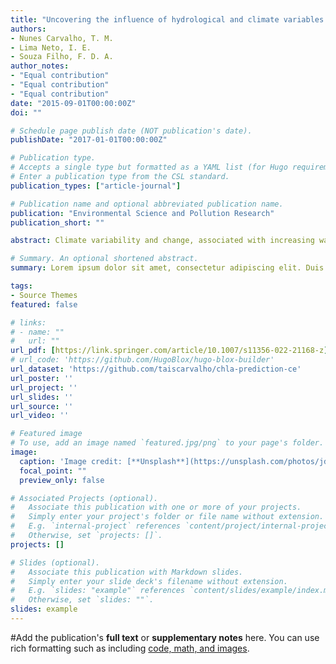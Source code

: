 ```yaml
---
title: "Uncovering the influence of hydrological and climate variables in chlorophyll-A concentration in tropical reservoirs with machine learning"
authors:
- Nunes Carvalho, T. M.
- Lima Neto, I. E.
- Souza Filho, F. D. A.
author_notes:
- "Equal contribution"
- "Equal contribution"
- "Equal contribution"
date: "2015-09-01T00:00:00Z"
doi: ""

# Schedule page publish date (NOT publication's date).
publishDate: "2017-01-01T00:00:00Z"

# Publication type.
# Accepts a single type but formatted as a YAML list (for Hugo requirements).
# Enter a publication type from the CSL standard.
publication_types: ["article-journal"]

# Publication name and optional abbreviated publication name.
publication: "Environmental Science and Pollution Research"
publication_short: ""

abstract: Climate variability and change, associated with increasing water demands, can have significant implications for water availability. In the Brazilian semi-arid, eutrophication in reservoirs raises the risk of water scarcity. The reservoirs have also a high seasonal and annual variability of water level and volume, which can have important effects on chlorophyll-a concentration (Chla). Assessing the influence of climate and hydrological variability on phytoplankton growth can be important to find strategies to achieve water security in tropical regions with similar problems. This study explores the potential of machine learning models to predict Chla in reservoirs and to understand their relationship with hydrological and climate variables. The model is based mainly on satellite data, which makes the methodology useful for data-scarce regions. Tree-based ensemble methods had the best performances among six machine learning methods and one parametric model. This performance can be considered satisfactory as classical empirical relationships between Chla and phosphorus may not hold for tropical reservoirs. Water volume and the mix-layer depth are inversely related to Chla, while mean surface temperature, water level, and surface solar radiation have direct relationships with Chla. These findings provide insights on how seasonal climate prediction and reservoir operation might influence water quality in regions supplied by superficial reservoirs.

# Summary. An optional shortened abstract.
summary: Lorem ipsum dolor sit amet, consectetur adipiscing elit. Duis posuere tellus ac convallis placerat. Proin tincidunt magna sed ex sollicitudin condimentum.

tags:
- Source Themes
featured: false

# links:
# - name: ""
#   url: ""
url_pdf: [https://link.springer.com/article/10.1007/s11356-022-21168-z]
# url_code: 'https://github.com/HugoBlox/hugo-blox-builder'
url_dataset: 'https://github.com/taiscarvalho/chla-prediction-ce'
url_poster: ''
url_project: ''
url_slides: ''
url_source: ''
url_video: ''

# Featured image
# To use, add an image named `featured.jpg/png` to your page's folder. 
image:
  caption: 'Image credit: [**Unsplash**](https://unsplash.com/photos/jdD8gXaTZsc)'
  focal_point: ""
  preview_only: false

# Associated Projects (optional).
#   Associate this publication with one or more of your projects.
#   Simply enter your project's folder or file name without extension.
#   E.g. `internal-project` references `content/project/internal-project/index.md`.
#   Otherwise, set `projects: []`.
projects: []

# Slides (optional).
#   Associate this publication with Markdown slides.
#   Simply enter your slide deck's filename without extension.
#   E.g. `slides: "example"` references `content/slides/example/index.md`.
#   Otherwise, set `slides: ""`.
slides: example
---
```


#Add the publication's **full text** or **supplementary notes** here. You can use rich formatting such as including [code, math, and images](https://docs.hugoblox.com/content/writing-markdown-latex/).
